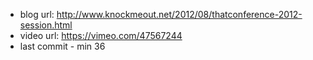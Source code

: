 * blog url: http://www.knockmeout.net/2012/08/thatconference-2012-session.html
* video url: https://vimeo.com/47567244
* last commit - min 36